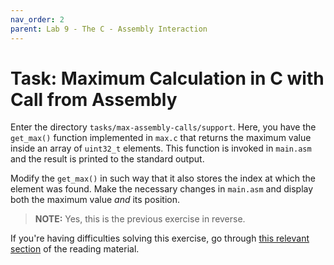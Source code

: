 ```yaml
---
nav_order: 2
parent: Lab 9 - The C - Assembly Interaction
---
```


# Task: Maximum Calculation in C with Call from Assembly

Enter the directory `tasks/max-assembly-calls/support`.
Here, you have the `get_max()` function implemented in `max.c` that returns
the maximum value inside an array of `uint32_t` elements.
This function is invoked in `main.asm` and the result is printed to the standard
output.

Modify the `get_max()` in such way that it also stores the index at which the
element was found.
Make the necessary changes in `main.asm` and display both the maximum value
*and* its position.

> **NOTE:** Yes, this is the previous exercise in reverse.

If you're having difficulties solving this exercise, go through
[this relevant section](../../reading/calling-convention.md) of the reading
material.
